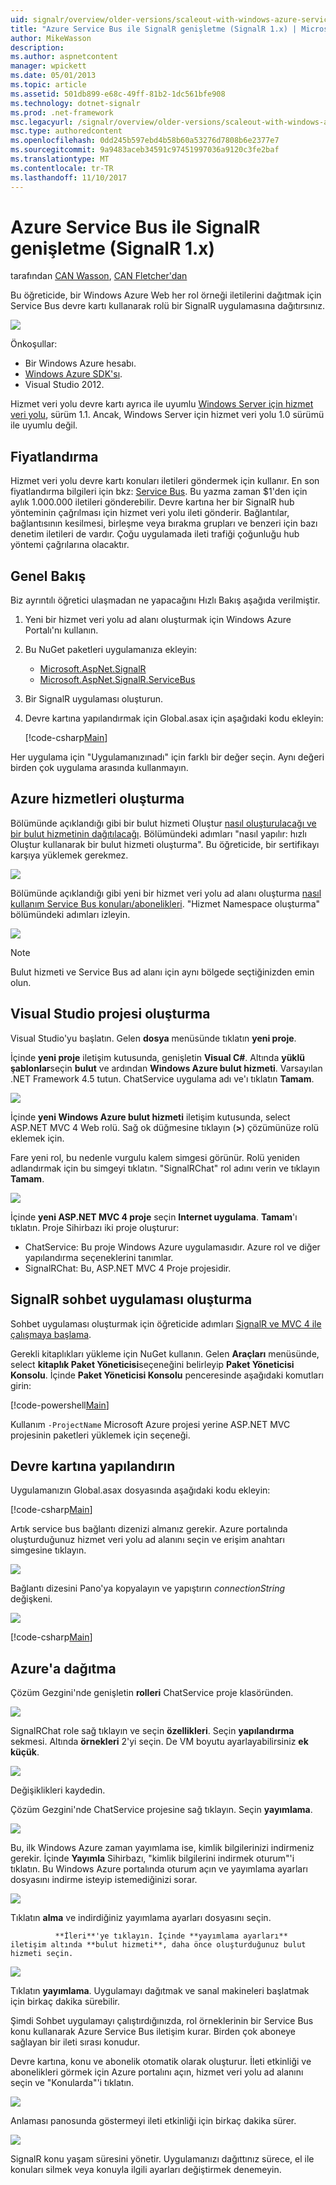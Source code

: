```yaml
---
uid: signalr/overview/older-versions/scaleout-with-windows-azure-service-bus
title: "Azure Service Bus ile SignalR genişletme (SignalR 1.x) | Microsoft Docs"
author: MikeWasson
description: 
ms.author: aspnetcontent
manager: wpickett
ms.date: 05/01/2013
ms.topic: article
ms.assetid: 501db899-e68c-49ff-81b2-1dc561bfe908
ms.technology: dotnet-signalr
ms.prod: .net-framework
msc.legacyurl: /signalr/overview/older-versions/scaleout-with-windows-azure-service-bus
msc.type: authoredcontent
ms.openlocfilehash: 0dd245b597ebd4b58b60a53276d7808b6e2377e7
ms.sourcegitcommit: 9a9483aceb34591c97451997036a9120c3fe2baf
ms.translationtype: MT
ms.contentlocale: tr-TR
ms.lasthandoff: 11/10/2017
---
```

<a name="signalr-scaleout-with-azure-service-bus-signalr-1x"></a>Azure Service Bus ile SignalR genişletme (SignalR 1.x)
====================
tarafından [CAN Wasson](https://github.com/MikeWasson), [CAN Fletcher'dan](https://github.com/pfletcher)

Bu öğreticide, bir Windows Azure Web her rol örneği iletilerini dağıtmak için Service Bus devre kartı kullanarak rolü bir SignalR uygulamasına dağıtırsınız.

![](scaleout-with-windows-azure-service-bus/_static/image1.png)

Önkoşullar:

- Bir Windows Azure hesabı.
- [Windows Azure SDK'sı](https://go.microsoft.com/fwlink/?linkid=254364&amp;clcid=0x409).
- Visual Studio 2012.

Hizmet veri yolu devre kartı ayrıca ile uyumlu [Windows Server için hizmet veri yolu](https://msdn.microsoft.com/en-us/library/windowsazure/dn282144.aspx), sürüm 1.1. Ancak, Windows Server için hizmet veri yolu 1.0 sürümü ile uyumlu değil.

## <a name="pricing"></a>Fiyatlandırma

Hizmet veri yolu devre kartı konuları iletileri göndermek için kullanır. En son fiyatlandırma bilgileri için bkz: [Service Bus](https://azure.microsoft.com/pricing/details/service-bus/). Bu yazma zaman $1'den için aylık 1.000.000 iletileri gönderebilir. Devre kartına her bir SignalR hub yönteminin çağrılması için hizmet veri yolu ileti gönderir. Bağlantılar, bağlantısının kesilmesi, birleşme veya bırakma grupları ve benzeri için bazı denetim iletileri de vardır. Çoğu uygulamada ileti trafiği çoğunluğu hub yöntemi çağrılarına olacaktır.

## <a name="overview"></a>Genel Bakış

Biz ayrıntılı öğretici ulaşmadan ne yapacağını Hızlı Bakış aşağıda verilmiştir.

1. Yeni bir hizmet veri yolu ad alanı oluşturmak için Windows Azure Portalı'nı kullanın.
2. Bu NuGet paketleri uygulamanıza ekleyin: 

    - [Microsoft.AspNet.SignalR](http://nuget.org/packages/Microsoft.AspNet.SignalR)
    - [Microsoft.AspNet.SignalR.ServiceBus](http://www.nuget.org/packages/SignalR.WindowsAzureServiceBus)
3. Bir SignalR uygulaması oluşturun.
4. Devre kartına yapılandırmak için Global.asax için aşağıdaki kodu ekleyin: 

    [!code-csharp[Main](scaleout-with-windows-azure-service-bus/samples/sample1.cs)]

Her uygulama için "Uygulamanızınadı" için farklı bir değer seçin. Aynı değeri birden çok uygulama arasında kullanmayın.

## <a name="create-the-azure-services"></a>Azure hizmetleri oluşturma

Bölümünde açıklandığı gibi bir bulut hizmeti Oluştur [nasıl oluşturulacağı ve bir bulut hizmetinin dağıtılacağı](https://docs.microsoft.com/azure/cloud-services/cloud-services-how-to-create-deploy). Bölümündeki adımları "nasıl yapılır: hızlı Oluştur kullanarak bir bulut hizmeti oluşturma". Bu öğreticide, bir sertifikayı karşıya yüklemek gerekmez.

![](scaleout-with-windows-azure-service-bus/_static/image2.png)

Bölümünde açıklandığı gibi yeni bir hizmet veri yolu ad alanı oluşturma [nasıl kullanım Service Bus konuları/abonelikleri](https://docs.microsoft.com/azure/service-bus-messaging/service-bus-dotnet-how-to-use-topics-subscriptions). "Hizmet Namespace oluşturma" bölümündeki adımları izleyin.

![](scaleout-with-windows-azure-service-bus/_static/image3.png)

> [!NOTE]
> Bulut hizmeti ve Service Bus ad alanı için aynı bölgede seçtiğinizden emin olun.


## <a name="create-the-visual-studio-project"></a>Visual Studio projesi oluşturma

Visual Studio'yu başlatın. Gelen **dosya** menüsünde tıklatın **yeni proje**.

İçinde **yeni proje** iletişim kutusunda, genişletin **Visual C#**. Altında **yüklü şablonlar**seçin **bulut** ve ardından **Windows Azure bulut hizmeti**. Varsayılan .NET Framework 4.5 tutun. ChatService uygulama adı ve'ı tıklatın **Tamam**.

![](scaleout-with-windows-azure-service-bus/_static/image4.png)

İçinde **yeni Windows Azure bulut hizmeti** iletişim kutusunda, select ASP.NET MVC 4 Web rolü. Sağ ok düğmesine tıklayın (**&gt;**) çözümünüze rolü eklemek için.

Fare yeni rol, bu nedenle vurgulu kalem simgesi görünür. Rolü yeniden adlandırmak için bu simgeyi tıklatın. "SignalRChat" rol adını verin ve tıklayın **Tamam**.

![](scaleout-with-windows-azure-service-bus/_static/image5.png)

İçinde **yeni ASP.NET MVC 4 proje** seçin **Internet uygulama**. **Tamam**'ı tıklatın. Proje Sihirbazı iki proje oluşturur:

- ChatService: Bu proje Windows Azure uygulamasıdır. Azure rol ve diğer yapılandırma seçeneklerini tanımlar.
- SignalRChat: Bu, ASP.NET MVC 4 Proje projesidir.

## <a name="create-the-signalr-chat-application"></a>SignalR sohbet uygulaması oluşturma

Sohbet uygulaması oluşturmak için öğreticide adımları [SignalR ve MVC 4 ile çalışmaya başlama](tutorial-getting-started-with-signalr-and-mvc-4.md).

Gerekli kitaplıkları yükleme için NuGet kullanın. Gelen **Araçları** menüsünde, select **kitaplık Paket Yöneticisi**seçeneğini belirleyip **Paket Yöneticisi Konsolu**. İçinde **Paket Yöneticisi Konsolu** penceresinde aşağıdaki komutları girin:

[!code-powershell[Main](scaleout-with-windows-azure-service-bus/samples/sample2.ps1)]

Kullanım `-ProjectName` Microsoft Azure projesi yerine ASP.NET MVC projesinin paketleri yüklemek için seçeneği.

## <a name="configure-the-backplane"></a>Devre kartına yapılandırın

Uygulamanızın Global.asax dosyasında aşağıdaki kodu ekleyin:

[!code-csharp[Main](scaleout-with-windows-azure-service-bus/samples/sample3.cs)]

Artık service bus bağlantı dizenizi almanız gerekir. Azure portalında oluşturduğunuz hizmet veri yolu ad alanını seçin ve erişim anahtarı simgesine tıklayın.

![](scaleout-with-windows-azure-service-bus/_static/image6.png)

Bağlantı dizesini Pano'ya kopyalayın ve yapıştırın *connectionString* değişkeni.

![](scaleout-with-windows-azure-service-bus/_static/image7.png)

[!code-csharp[Main](scaleout-with-windows-azure-service-bus/samples/sample4.cs)]

## <a name="deploy-to-azure"></a>Azure'a dağıtma

Çözüm Gezgini'nde genişletin **rolleri** ChatService proje klasöründen.

![](scaleout-with-windows-azure-service-bus/_static/image8.png)

SignalRChat role sağ tıklayın ve seçin **özellikleri**. Seçin **yapılandırma** sekmesi. Altında **örnekleri** 2'yi seçin. De VM boyutu ayarlayabilirsiniz **ek küçük**.

![](scaleout-with-windows-azure-service-bus/_static/image9.png)

Değişiklikleri kaydedin.

Çözüm Gezgini'nde ChatService projesine sağ tıklayın. Seçin **yayımlama**.

![](scaleout-with-windows-azure-service-bus/_static/image10.png)

Bu, ilk Windows Azure zaman yayımlama ise, kimlik bilgilerinizi indirmeniz gerekir. İçinde **Yayımla** Sihirbazı, "kimlik bilgilerini indirmek oturum"'i tıklatın. Bu Windows Azure portalında oturum açın ve yayımlama ayarları dosyasını indirme isteyip istemediğinizi sorar.

![](scaleout-with-windows-azure-service-bus/_static/image11.png)

Tıklatın **alma** ve indirdiğiniz yayımlama ayarları dosyasını seçin.


              **İleri**'ye tıklayın. İçinde **yayımlama ayarları** iletişim altında **bulut hizmeti**, daha önce oluşturduğunuz bulut hizmeti seçin.

![](scaleout-with-windows-azure-service-bus/_static/image12.png)

Tıklatın **yayımlama**. Uygulamayı dağıtmak ve sanal makineleri başlatmak için birkaç dakika sürebilir.

Şimdi Sohbet uygulamayı çalıştırdığınızda, rol örneklerinin bir Service Bus konu kullanarak Azure Service Bus iletişim kurar. Birden çok aboneye sağlayan bir ileti sırası konudur.

Devre kartına, konu ve abonelik otomatik olarak oluşturur. İleti etkinliği ve abonelikleri görmek için Azure portalını açın, hizmet veri yolu ad alanını seçin ve "Konularda"'i tıklatın.

![](scaleout-with-windows-azure-service-bus/_static/image13.png)

Anlaması panosunda göstermeyi ileti etkinliği için birkaç dakika sürer.

![](scaleout-with-windows-azure-service-bus/_static/image14.png)

SignalR konu yaşam süresini yönetir. Uygulamanızı dağıttınız sürece, el ile konuları silmek veya konuyla ilgili ayarları değiştirmek denemeyin.
